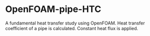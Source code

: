 # OpenFOAM-pipe-HTC
A fundamental heat transfer study using OpenFOAM. Heat transfer coefficient of a pipe is calculated. Constant heat flux is applied.
